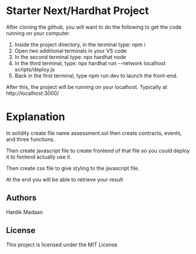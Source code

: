 # Starter Next/Hardhat Project

After cloning the github, you will want to do the following to get the code running on your computer.

1. Inside the project directory, in the terminal type: npm i
2. Open two additional terminals in your VS code
3. In the second terminal type: npx hardhat node
4. In the third terminal, type: npx hardhat run --network localhost scripts/deploy.js
5. Back in the first terminal, type npm run dev to launch the front-end.

After this, the project will be running on your localhost. 
Typically at http://localhost:3000/


# Explanation

In solidity create file name assessment.sol then create contracts, events, and three functions.

Then create javascript file to create frontend of that file so you could deploy it to fontend  actually use it.

Then create css file to give styling to the javascript file.

At the end you will be able to retrieve your result

## Authors

Hardik Madaan

## License

This project is licensed under the MIT License 
